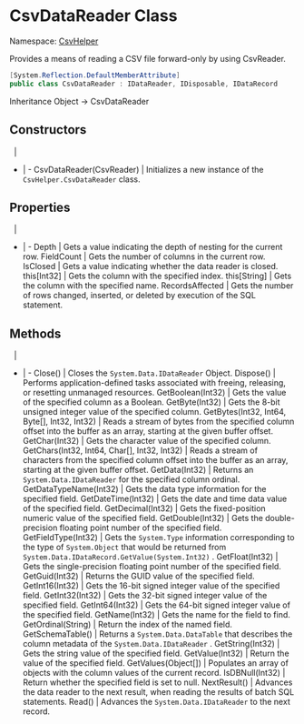 # CsvDataReader Class

Namespace: [CsvHelper](/api/CsvHelper)

Provides a means of reading a CSV file forward-only by using CsvReader.

```cs
[System.Reflection.DefaultMemberAttribute]
public class CsvDataReader : IDataReader, IDisposable, IDataRecord
```

Inheritance Object -> CsvDataReader

## Constructors
&nbsp; | &nbsp;
- | -
CsvDataReader(CsvReader) | Initializes a new instance of the ``CsvHelper.CsvDataReader`` class.

## Properties
&nbsp; | &nbsp;
- | -
Depth | Gets a value indicating the depth of nesting for the current row.
FieldCount | Gets the number of columns in the current row.
IsClosed | Gets a value indicating whether the data reader is closed.
this[Int32] | Gets the column with the specified index.
this[String] | Gets the column with the specified name.
RecordsAffected | Gets the number of rows changed, inserted, or deleted by execution of the SQL statement.

## Methods
&nbsp; | &nbsp;
- | -
Close() | Closes the ``System.Data.IDataReader`` Object.
Dispose() | Performs application-defined tasks associated with freeing, releasing, or resetting unmanaged resources.
GetBoolean(Int32) | Gets the value of the specified column as a Boolean.
GetByte(Int32) | Gets the 8-bit unsigned integer value of the specified column.
GetBytes(Int32, Int64, Byte[], Int32, Int32) | Reads a stream of bytes from the specified column offset into the buffer as an array, starting at the given buffer offset.
GetChar(Int32) | Gets the character value of the specified column.
GetChars(Int32, Int64, Char[], Int32, Int32) | Reads a stream of characters from the specified column offset into the buffer as an array, starting at the given buffer offset.
GetData(Int32) | Returns an ``System.Data.IDataReader`` for the specified column ordinal.
GetDataTypeName(Int32) | Gets the data type information for the specified field.
GetDateTime(Int32) | Gets the date and time data value of the specified field.
GetDecimal(Int32) | Gets the fixed-position numeric value of the specified field.
GetDouble(Int32) | Gets the double-precision floating point number of the specified field.
GetFieldType(Int32) | Gets the ``System.Type`` information corresponding to the type of ``System.Object`` that would be returned from ``System.Data.IDataRecord.GetValue(System.Int32)`` .
GetFloat(Int32) | Gets the single-precision floating point number of the specified field.
GetGuid(Int32) | Returns the GUID value of the specified field.
GetInt16(Int32) | Gets the 16-bit signed integer value of the specified field.
GetInt32(Int32) | Gets the 32-bit signed integer value of the specified field.
GetInt64(Int32) | Gets the 64-bit signed integer value of the specified field.
GetName(Int32) | Gets the name for the field to find.
GetOrdinal(String) | Return the index of the named field.
GetSchemaTable() | Returns a ``System.Data.DataTable`` that describes the column metadata of the ``System.Data.IDataReader`` .
GetString(Int32) | Gets the string value of the specified field.
GetValue(Int32) | Return the value of the specified field.
GetValues(Object[]) | Populates an array of objects with the column values of the current record.
IsDBNull(Int32) | Return whether the specified field is set to null.
NextResult() | Advances the data reader to the next result, when reading the results of batch SQL statements.
Read() | Advances the ``System.Data.IDataReader`` to the next record.
